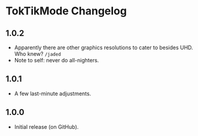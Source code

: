 # TokTikMode Changelog
## 1.0.2
- Apparently there are other graphics resolutions to cater to besides UHD. Who knew? `/jaded`
- Note to self: never do all-nighters.
## 1.0.1
- A few last-minute adjustments.
## 1.0.0
- Initial release (on GitHub).